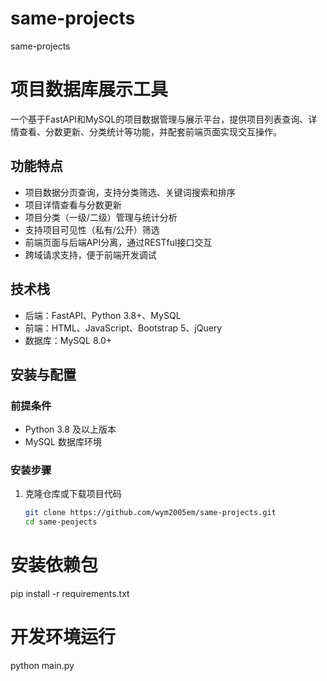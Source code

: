 # same-projects
same-projects

# 项目数据库展示工具

一个基于FastAPI和MySQL的项目数据管理与展示平台，提供项目列表查询、详情查看、分数更新、分类统计等功能，并配套前端页面实现交互操作。

## 功能特点

- 项目数据分页查询，支持分类筛选、关键词搜索和排序
- 项目详情查看与分数更新
- 项目分类（一级/二级）管理与统计分析
- 支持项目可见性（私有/公开）筛选
- 前端页面与后端API分离，通过RESTful接口交互
- 跨域请求支持，便于前端开发调试

## 技术栈

- 后端：FastAPI、Python 3.8+、MySQL
- 前端：HTML、JavaScript、Bootstrap 5、jQuery
- 数据库：MySQL 8.0+

## 安装与配置

### 前提条件

- Python 3.8 及以上版本
- MySQL 数据库环境

### 安装步骤

1. 克隆仓库或下载项目代码
   ```bash
   git clone https://github.com/wym2005em/same-projects.git
   cd same-peojects

# 安装依赖包
pip install -r requirements.txt

# 开发环境运行
python main.py